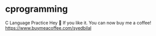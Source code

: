 # cprogramming
C Language Practice
Hey 👋 If you like it. You can now buy me a coffee! 
https://www.buymeacoffee.com/syedbilal
